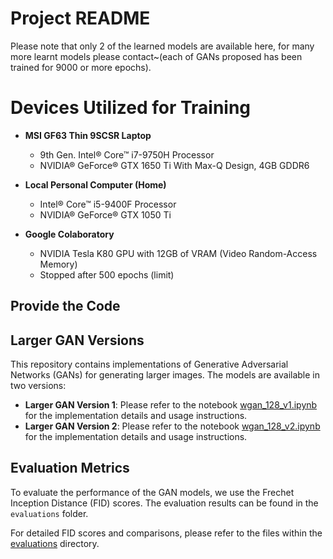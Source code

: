 # Project README

Please note that only 2 of the learned models are available here, for many more learnt models please contact~(each of GANs proposed has been trained for 9000 or more epochs).
# Devices Utilized for Training

- **MSI GF63 Thin 9SCSR Laptop**
  - 9th Gen. Intel® Core™ i7-9750H Processor
  - NVIDIA® GeForce® GTX 1650 Ti With Max-Q Design, 4GB GDDR6

- **Local Personal Computer (Home)**
  - Intel® Core™ i5-9400F Processor
  - NVIDIA® GeForce® GTX 1050 Ti

- **Google Colaboratory**
  - NVIDIA Tesla K80 GPU with 12GB of VRAM (Video Random-Access Memory)
  - Stopped after 500 epochs (limit)

## Provide the Code


## Larger GAN Versions

This repository contains implementations of Generative Adversarial Networks (GANs) for generating larger images. The models are available in two versions:

- **Larger GAN Version 1**: Please refer to the notebook [wgan_128_v1.ipynb](./wgan_128_v1.ipynb) for the implementation details and usage instructions.
- **Larger GAN Version 2**: Please refer to the notebook [wgan_128_v2.ipynb](./wgan_128_v2.ipynb) for the implementation details and usage instructions.

## Evaluation Metrics

To evaluate the performance of the GAN models, we use the Frechet Inception Distance (FID) scores. The evaluation results can be found in the `evaluations` folder.

For detailed FID scores and comparisons, please refer to the files within the [evaluations](./evaluations) directory.
